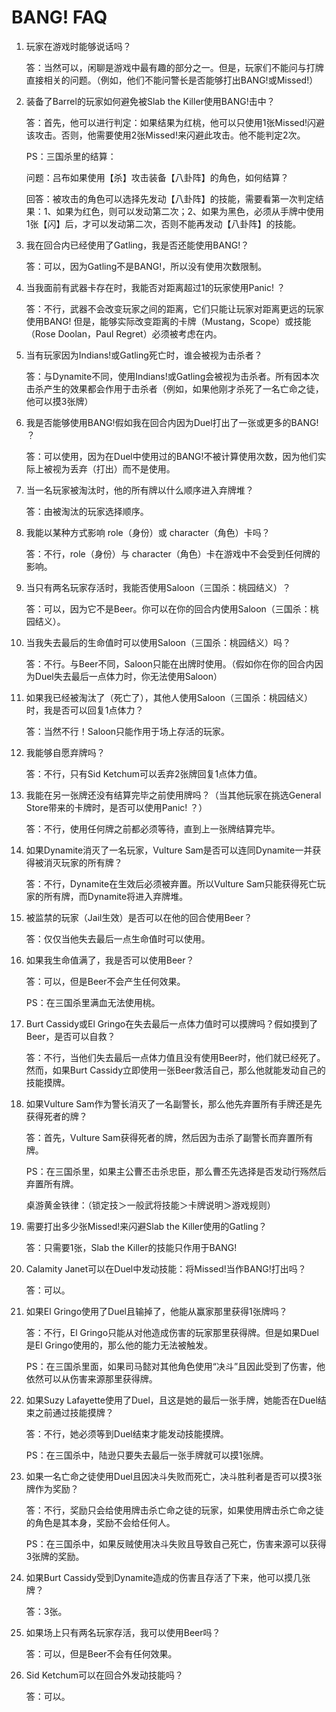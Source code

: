 # BANG! FAQ

1. 玩家在游戏时能够说话吗？

    答：当然可以，闲聊是游戏中最有趣的部分之一。但是，玩家们不能问与打牌直接相关的问题。（例如，他们不能问警长是否能够打出BANG!或Missed!）

1. 装备了Barrel的玩家如何避免被Slab the Killer使用BANG!击中？

    答：首先，他可以进行判定：如果结果为红桃，他可以只使用1张Missed!闪避该攻击。否则，他需要使用2张Missed!来闪避此攻击。他不能判定2次。

    PS：三国杀里的结算：
    
    问题：吕布如果使用【杀】攻击装备【八卦阵】的角色，如何结算？

    回答：被攻击的角色可以选择先发动【八卦阵】的技能，需要看第一次判定结果：1、如果为红色，则可以发动第二次；2、如果为黑色，必须从手牌中使用1张【闪】后，才可以发动第二次，否则不能再发动【八卦阵】的技能。

1. 我在回合内已经使用了Gatling，我是否还能使用BANG!？
    
    答：可以，因为Gatling不是BANG!，所以没有使用次数限制。

1. 当我面前有武器卡存在时，我能否对距离超过1的玩家使用Panic! ？

    答：不行，武器不会改变玩家之间的距离，它们只能让玩家对距离更远的玩家使用BANG! 
    但是，能够实际改变距离的卡牌（Mustang，Scope）或技能（Rose Doolan，Paul Regret）必须被考虑在内。

1. 当有玩家因为Indians!或Gatling死亡时，谁会被视为击杀者？

    答：与Dynamite不同，使用Indians!或Gatling会被视为击杀者。所有因本次击杀产生的效果都会作用于击杀者（例如，如果他刚才杀死了一名亡命之徒，他可以摸3张牌）

1. 我是否能够使用BANG!假如我在回合内因为Duel打出了一张或更多的BANG! ？

    答：可以使用，因为在Duel中使用过的BANG!不被计算使用次数，因为他们实际上被视为丢弃（打出）而不是使用。

1. 当一名玩家被淘汰时，他的所有牌以什么顺序进入弃牌堆？

    答：由被淘汰的玩家选择顺序。

1. 我能以某种方式影响 role（身份）或 character（角色）卡吗？

    答：不行，role（身份）与 character（角色）卡在游戏中不会受到任何牌的影响。

1. 当只有两名玩家存活时，我能否使用Saloon（三国杀：桃园结义）？

    答：可以，因为它不是Beer。你可以在你的回合内使用Saloon（三国杀：桃园结义）。

1. 当我失去最后的生命值时可以使用Saloon（三国杀：桃园结义）吗？

    答：不行。与Beer不同，Saloon只能在出牌时使用。（假如你在你的回合内因为Duel失去最后一点体力时，你无法使用Saloon）

1. 如果我已经被淘汰了（死亡了），其他人使用Saloon（三国杀：桃园结义）时，我是否可以回复1点体力？

    答：当然不行！Saloon只能作用于场上存活的玩家。

1. 我能够自愿弃牌吗？

    答：不行，只有Sid Ketchum可以丢弃2张牌回复1点体力值。

1. 我能在另一张牌还没有结算完毕之前使用牌吗？（当其他玩家在挑选General Store带来的卡牌时，是否可以使用Panic! ？）

    答：不行，使用任何牌之前都必须等待，直到上一张牌结算完毕。

1. 如果Dynamite消灭了一名玩家，Vulture Sam是否可以连同Dynamite一并获得被消灭玩家的所有牌？

    答：不行，Dynamite在生效后必须被弃置。所以Vulture Sam只能获得死亡玩家的所有牌，而Dynamite将进入弃牌堆。

1. 被监禁的玩家（Jail生效）是否可以在他的回合使用Beer？

    答：仅仅当他失去最后一点生命值时可以使用。

1. 如果我生命值满了，我是否可以使用Beer？

    答：可以，但是Beer不会产生任何效果。

    PS：在三国杀里满血无法使用桃。

1. Burt Cassidy或El Gringo在失去最后一点体力值时可以摸牌吗？假如摸到了Beer，是否可以自救？

    答：不行，当他们失去最后一点体力值且没有使用Beer时，他们就已经死了。然而，如果Burt Cassidy立即使用一张Beer救活自己，那么他就能发动自己的技能摸牌。

1. 如果Vulture Sam作为警长消灭了一名副警长，那么他先弃置所有手牌还是先获得死者的牌？

    答：首先，Vulture Sam获得死者的牌，然后因为击杀了副警长而弃置所有牌。

    PS：在三国杀里，如果主公曹丕击杀忠臣，那么曹丕先选择是否发动行殇然后弃置所有牌。

    桌游黄金铁律：（锁定技＞一般武将技能＞卡牌说明＞游戏规则）

1. 需要打出多少张Missed!来闪避Slab the Killer使用的Gatling？

    答：只需要1张，Slab the Killer的技能只作用于BANG!

1. Calamity Janet可以在Duel中发动技能：将Missed!当作BANG!打出吗？

    答：可以。

1. 如果El Gringo使用了Duel且输掉了，他能从赢家那里获得1张牌吗？

    答：不行，El Gringo只能从对他造成伤害的玩家那里获得牌。但是如果Duel是El Gringo使用的，那么他的能力无法被触发。

    PS：在三国杀里面，如果司马懿对其他角色使用“决斗”且因此受到了伤害，他依然可以从伤害来源那里获得牌。

1. 如果Suzy Lafayette使用了Duel，且这是她的最后一张手牌，她能否在Duel结束之前通过技能摸牌？

    答：不行，她必须等到Duel结束才能发动技能摸牌。

    PS：在三国杀中，陆逊只要失去最后一张手牌就可以摸1张牌。

1. 如果一名亡命之徒使用Duel且因决斗失败而死亡，决斗胜利者是否可以摸3张牌作为奖励？

    答：不行，奖励只会给使用牌击杀亡命之徒的玩家，如果使用牌击杀亡命之徒的角色是其本身，奖励不会给任何人。

    PS：在三国杀中，如果反贼使用决斗失败且导致自己死亡，伤害来源可以获得3张牌的奖励。

1. 如果Burt Cassidy受到Dynamite造成的伤害且存活了下来，他可以摸几张牌？

    答：3张。

1. 如果场上只有两名玩家存活，我可以使用Beer吗？

    答：可以，但是Beer不会有任何效果。

1. Sid Ketchum可以在回合外发动技能吗？

    答：可以。